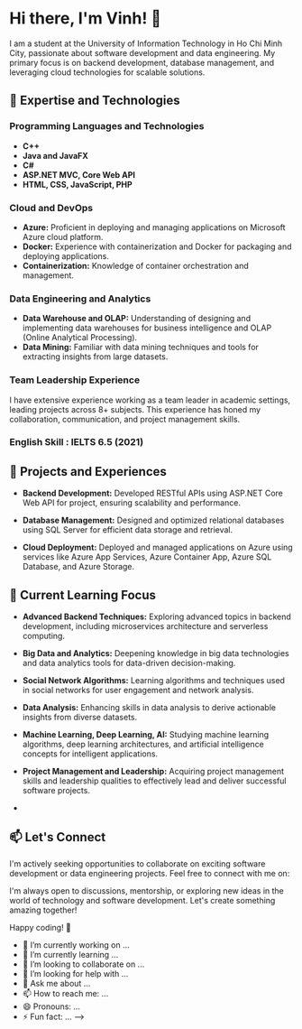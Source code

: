 # Hi there, I'm Vinh! 👋

I am a student at the University of Information Technology in Ho Chi Minh City, passionate about software development and data engineering. My primary focus is on backend development, database management, and leveraging cloud technologies for scalable solutions.

## 🌟 Expertise and Technologies

### Programming Languages and Technologies

- **C++**
- **Java and JavaFX**
- **C#**
- **ASP.NET MVC, Core Web API**
- **HTML, CSS, JavaScript, PHP**

### Cloud and DevOps

- **Azure:** Proficient in deploying and managing applications on Microsoft Azure cloud platform.
- **Docker:** Experience with containerization and Docker for packaging and deploying applications.
- **Containerization:** Knowledge of container orchestration and management.

### Data Engineering and Analytics

- **Data Warehouse and OLAP:** Understanding of designing and implementing data warehouses for business intelligence and OLAP (Online Analytical Processing).
- **Data Mining:** Familiar with data mining techniques and tools for extracting insights from large datasets.

### Team Leadership Experience

I have extensive experience working as a team leader in academic settings, leading projects across 8+ subjects. This experience has honed my collaboration, communication, and project management skills.

### English Skill : IELTS 6.5 (2021)

## 🔭 Projects and Experiences

- **Backend Development:** Developed RESTful APIs using ASP.NET Core Web API for project, ensuring scalability and performance.
  
- **Database Management:** Designed and optimized relational databases using SQL Server for efficient data storage and retrieval.
  
- **Cloud Deployment:** Deployed and managed applications on Azure using services like Azure App Services, Azure Container App, Azure SQL Database, and Azure Storage.

## 🌱 Current Learning Focus

- **Advanced Backend Techniques:** Exploring advanced topics in backend development, including microservices architecture and serverless computing.
  
- **Big Data and Analytics:** Deepening knowledge in big data technologies and data analytics tools for data-driven decision-making.

- **Social Network Algorithms:** Learning algorithms and techniques used in social networks for user engagement and network analysis.

- **Data Analysis:** Enhancing skills in data analysis to derive actionable insights from diverse datasets.
  
- **Machine Learning, Deep Learning, AI:** Studying machine learning algorithms, deep learning architectures, and artificial intelligence concepts for intelligent applications.
  
- **Project Management and Leadership:** Acquiring project management skills and leadership qualities to effectively lead and deliver successful software projects.
- 
## 📫 Let's Connect

I'm actively seeking opportunities to collaborate on exciting software development or data engineering projects. Feel free to connect with me on:

I'm always open to discussions, mentorship, or exploring new ideas in the world of technology and software development. Let's create something amazing together!

Happy coding! 🚀


- 🔭 I’m currently working on ...
- 🌱 I’m currently learning ...
- 👯 I’m looking to collaborate on ...
- 🤔 I’m looking for help with ...
- 💬 Ask me about ...
- 📫 How to reach me: ...
- 😄 Pronouns: ...
- ⚡ Fun fact: ...
-->
